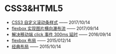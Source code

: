 # CSS3&HTML5

- [CSS3 自定义滚动条样式](/CSS3HTML5/05.CSS3自定义滚动条样式.md) —— 2017/10/14
- [flexbox 实现图片横向瀑布流](/CSS3HTML5/04-flexbox实现图片横向瀑布流.md) —— 2017/09/14
- [解决移动端 click 事件 300ms 延时](/CSS3HTML5/03-解决移动端click事件300ms延时.md) —— 2016/09/14
- [flexbox 布局](/CSS3HTML5/02-flexbox布局.md) —— 2015/012/14
- [经典布局](/CSS3HTML5/01-经典布局.md) —— 2015/10/14
